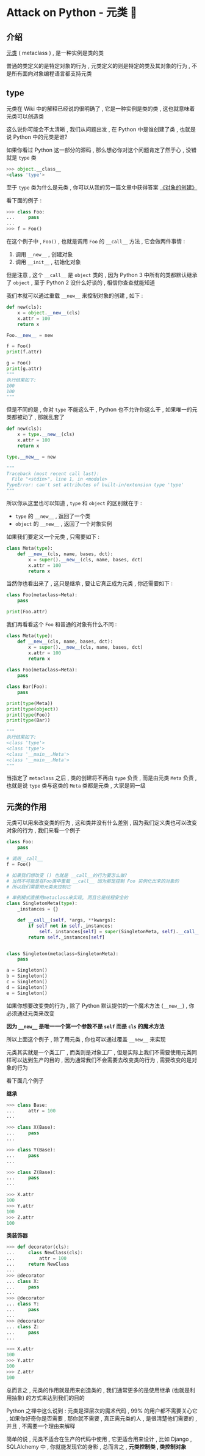#  Attack on Python - 元类 🐍

## 介绍

[元类](https://zh.wikipedia.org/wiki/%E5%85%83%E7%B1%BB) ( metaclass ) , 是一种实例是类的类 

普通的类定义的是特定对象的行为 , 元类定义的则是特定的类及其对象的行为 , 不是所有面向对象编程语言都支持元类

## type

元类在 Wiki 中的解释已经说的很明确了 , 它是一种实例是类的类 , 这也就意味着元类可以创造类

这么说你可能会不太清晰 , 我们从问题出发 , 在 Python 中是谁创建了类 , 也就是说 Python 中的元类是谁?

如果你看过 Python 这一部分的源码 , 那么想必你对这个问题肯定了然于心 , 没错就是 `type` 类

```python
>>> object.__class__
<class 'type'>
```

至于 `type` 类为什么是元类 , 你可以从我的另一篇文章中获得答案 [《对象的创建》](<https://lyonyang.github.io/blogs/01-Python/09-In-Depth/02-Python%20-%20%E5%AF%B9%E8%B1%A1%E7%9A%84%E5%88%9B%E5%BB%BA.html>) 

看下面的例子 : 

```python
>>> class Foo:
...     pass
...
>>> f = Foo()
```

在这个例子中 , `Foo()` , 也就是调用 `Foo` 的 `__call__` 方法 , 它会做两件事情 : 

1. 调用 `__new__` , 创建对象
2. 调用 `__init__` , 初始化对象

但是注意 , 这个 `__call__` 是 `object` 类的 , 因为 Python 3 中所有的类都默认继承了 `object` , 至于 Python 2 没什么好谈的 , 相信你查查就能知道

我们本就可以通过重载 `__new__` 来控制对象的创建 , 如下 : 

```python
def new(cls):
    x = object.__new__(cls)
    x.attr = 100
    return x

Foo.__new__ = new

f = Foo()
print(f.attr)

g = Foo()
print(g.attr)
"""
执行结果如下: 
100
100
"""
```

但是不同的是 , 你对 `type` 不能这么干 , Python 也不允许你这么干 , 如果唯一的元类都被动了 , 那就乱套了

```python
def new(cls):
    x = type.__new__(cls)
    x.attr = 100
    return x

type.__new__ = new

"""
Traceback (most recent call last):
  File "<stdin>", line 1, in <module>
TypeError: can't set attributes of built-in/extension type 'type'
"""
```

所以你从这里也可以知道 , `type` 和 `object` 的区别就在于 : 

- `type` 的 `__new__` , 返回了一个类
- `object` 的 `__new__` , 返回了一个对象实例

如果我们要定义一个元类 , 只需要如下 : 

```python
class Meta(type):
    def __new__(cls, name, bases, dct):
        x = super().__new__(cls, name, bases, dct)
        x.attr = 100
        return x
```

当然你也看出来了 , 这只是继承 , 要让它真正成为元类 , 你还需要如下 :

```python
class Foo(metaclass=Meta):
    pass

print(Foo.attr)
```

我们再看看这个 `Foo` 和普通的对象有什么不同 : 

```python
class Meta(type):
    def __new__(cls, name, bases, dct):
        x = super().__new__(cls, name, bases, dct)
        x.attr = 100
        return x
    
class Foo(metaclass=Meta):
    pass

class Bar(Foo):
    pass

print(type(Meta))
print(type(object))
print(type(Foo))
print(type(Bar))

"""
执行结果如下:
<class 'type'>
<class 'type'>
<class '__main__.Meta'>
<class '__main__.Meta'>
"""
```

当指定了 `metaclass` 之后 , 类的创建将不再由 `type` 负责 , 而是由元类 `Meta` 负责 , 也就是说 `type` 类与这类的 `Meta` 类都是元类 , 大家是同一级

## 元类的作用

元类可以用来改变类的行为 , 这和类并没有什么差别 , 因为我们定义类也可以改变对象的行为 , 我们来看一个例子

```python
class Foo:
    pass

# 调用__call__
f = Foo()

# 如果我们想改变 () 也就是 __call__的行为要怎么做?
# 当然不可能是在Foo类中重载 __call__ 因为那是控制 Foo 实例化出来的对象的
# 所以我们需要用元类来控制它

# 单例模式直接用metaclass来实现, 而且它是线程安全的
class SingletonMeta(type):
    _instances = {}

    def __call__(self, *args, **kwargs):
        if self not in self._instances:
            self._instances[self] = super(SingletonMeta, self).__call__(*args, **kwargs)
        return self._instances[self]


class Singleton(metaclass=SingletonMeta):
    pass

a = Singleton()
b = Singleton()
c = Singleton()
d = Singleton()
e = Singleton()
```

如果你想要改变类的行为 , 除了 Python 默认提供的一个魔术方法 (`__new__`) , 你必须通过元类来改变

**因为 `__new__` 是唯一一个第一个参数不是 `self` 而是 `cls` 的魔术方法**

所以上面这个例子 , 除了用元类 , 你也可以通过覆盖 `__new__` 来实现  

元类其实就是一个类工厂 , 而类则是对象工厂 , 但是实际上我们不需要使用元类同样可以达到生产的目的 , 因为通常我们不会需要去改变类的行为 , 需要改变的是对象的行为

看下面几个例子

**继承**

```python
>>> class Base:
...     attr = 100
...

>>> class X(Base):
...     pass
...

>>> class Y(Base):
...     pass
...

>>> class Z(Base):
...     pass
...

>>> X.attr
100
>>> Y.attr
100
>>> Z.attr
100
```

**类装饰器**

```python
>>> def decorator(cls):
...     class NewClass(cls):
...         attr = 100
...     return NewClass
...
>>> @decorator
... class X:
...     pass
...
>>> @decorator
... class Y:
...     pass
...
>>> @decorator
... class Z:
...     pass
...

>>> X.attr
100
>>> Y.attr
100
>>> Z.attr
100
```

总而言之 , 元类的作用就是用来创造类的 , 我们通常更多的是使用继承 (也就是利用抽象) 的方式来达到我们的目的

Python 之禅中这么说到 : 元类是深层次的魔术代码 , 99% 的用户都不需要关心它 , 如果你好奇你是否需要 , 那你就不需要 , 真正需元类的人 , 是很清楚他们需要的 , 并且 , 不需要一个理由来解释

简单的说 , 元类不适合在生产的代码中使用 , 它更适合用来设计 , 比如 Django , SQLAlchemy 中 , 你就能发现它的身影 , 总而言之 , **元类控制类 , 类控制对象**

